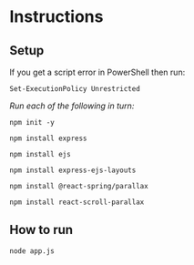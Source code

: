 # Instructions


## Setup

If you get a script error in PowerShell then run:

`Set-ExecutionPolicy Unrestricted`

*Run each of the following in turn:*

`npm init -y`

`npm install express`

`npm install ejs`

`npm install express-ejs-layouts`

`npm install @react-spring/parallax`

`npm install react-scroll-parallax`

## How to run
`node app.js`